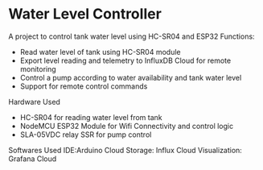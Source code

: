 # Water Level Controller
A project to control tank water level using HC-SR04 and ESP32
Functions:
- Read water level of tank using HC-SR04 module
- Export level reading and telemetry to InfluxDB Cloud for remote monitoring
- Control a pump according to water availability and tank water level
- Support for remote control commands

Hardware Used
- HC-SR04 for reading water level from tank
- NodeMCU ESP32 Module for Wifi Connectivity and control logic
- SLA-05VDC relay SSR for pump control

Softwares Used
IDE:Arduino
Cloud Storage: Influx Cloud
Visualization: Grafana Cloud
